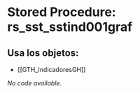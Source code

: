 # Stored Procedure: rs_sst_sstind001graf

## Usa los objetos:
- [[GTH_IndicadoresGH]]

*No code available.*
